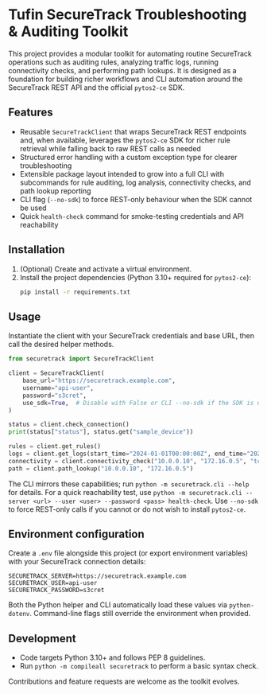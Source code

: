 # Tufin SecureTrack Troubleshooting & Auditing Toolkit

This project provides a modular toolkit for automating routine SecureTrack operations such as auditing rules, analyzing traffic logs, running connectivity checks, and performing path lookups. It is designed as a foundation for building richer workflows and CLI automation around the SecureTrack REST API and the official `pytos2-ce` SDK.

## Features
- Reusable `SecureTrackClient` that wraps SecureTrack REST endpoints and, when available, leverages the `pytos2-ce` SDK for richer rule retrieval while falling back to raw REST calls as needed
- Structured error handling with a custom exception type for clearer troubleshooting
- Extensible package layout intended to grow into a full CLI with subcommands for rule auditing, log analysis, connectivity checks, and path lookup reporting
- CLI flag (`--no-sdk`) to force REST-only behaviour when the SDK cannot be used
- Quick `health-check` command for smoke-testing credentials and API reachability

## Installation
1. (Optional) Create and activate a virtual environment.
2. Install the project dependencies (Python 3.10+ required for `pytos2-ce`):
   ```bash
   pip install -r requirements.txt
   ```

## Usage
Instantiate the client with your SecureTrack credentials and base URL, then call the desired helper methods.

```python
from securetrack import SecureTrackClient

client = SecureTrackClient(
    base_url="https://securetrack.example.com",
    username="api-user",
    password="s3cret",
    use_sdk=True,  # Disable with False or CLI --no-sdk if the SDK is unavailable
)

status = client.check_connection()
print(status["status"], status.get("sample_device"))

rules = client.get_rules()
logs = client.get_logs(start_time="2024-01-01T00:00:00Z", end_time="2024-01-02T00:00:00Z")
connectivity = client.connectivity_check("10.0.0.10", "172.16.0.5", "tcp/443")
path = client.path_lookup("10.0.0.10", "172.16.0.5")
```

The CLI mirrors these capabilities; run `python -m securetrack.cli --help` for details. For a quick reachability test, use `python -m securetrack.cli --server <url> --user <user> --password <pass> health-check`. Use `--no-sdk` to force REST-only calls if you cannot or do not wish to install `pytos2-ce`.

## Environment configuration
Create a `.env` file alongside this project (or export environment variables) with your SecureTrack connection details:

```env
SECURETRACK_SERVER=https://securetrack.example.com
SECURETRACK_USER=api-user
SECURETRACK_PASSWORD=s3cret
```

Both the Python helper and CLI automatically load these values via `python-dotenv`. Command-line flags still override the environment when provided.

## Development
- Code targets Python 3.10+ and follows PEP 8 guidelines.
- Run `python -m compileall securetrack` to perform a basic syntax check.

Contributions and feature requests are welcome as the toolkit evolves.

